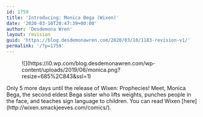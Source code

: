 ```yaml
---
id: 1759
title: 'Introducing: Monica Bega (Wixen)'
date: '2020-03-10T20:47:39+00:00'
author: 'Desdemona Wren'
layout: revision
guid: 'https://blog.desdemonawren.com/2020/03/10/1183-revision-v1/'
permalink: '/?p=1759'
---
```


<figure class="wp-block-image">![](https://i0.wp.com/blog.desdemonawren.com/wp-content/uploads/2019/06/monica.png?resize=685%2C843&ssl=1)</figure>Only 5 more days until the release of Wixen: Prophecies! Meet, Monica Bega, the second eldest Bega sister who lifts weights, punches people in the face, and teaches sign language to children. You can read Wixen [here](http://wixen.smackjeeves.com/comics/).